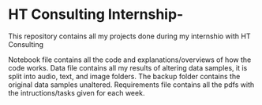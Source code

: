 # HT Consulting Internship-
This repository contains all my projects done during my internshio with HT Consulting

Notebook file contains all the code and explanations/overviews of how the code works.
Data file contains all my results of altering data samples, it is split into audio, text, and image folders. The backup folder contains the original data samples unaltered.
Requirements file contains all the pdfs with the intructions/tasks given for each week.
